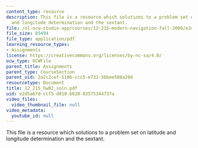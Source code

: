 ```yaml
---
content_type: resource
description: This file is a resource which solutions to a problem set on latitude
  and longitude determination and the sextant.
file: /ol-ocw-studio-app/courses/12-215-modern-navigation-fall-2006/e2d5a67dccf5d810b62083575344737a_12_215_hw02_soln.pdf
file_size: 85494
file_type: application/pdf
learning_resource_types:
- Assignments
license: https://creativecommons.org/licenses/by-nc-sa/4.0/
ocw_type: OCWFile
parent_title: Assignments
parent_type: CourseSection
parent_uid: 2a2c2cef-5186-ccc5-e731-56bee588a29d
resourcetype: Document
title: 12_215_hw02_soln.pdf
uid: e2d5a67d-ccf5-d810-b620-83575344737a
video_files:
  video_thumbnail_file: null
video_metadata:
  youtube_id: null
---
```

This file is a resource which solutions to a problem set on latitude and longitude determination and the sextant.
